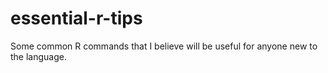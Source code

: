 # essential-r-tips
Some common R commands that I believe will be useful for anyone new to the language.

